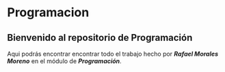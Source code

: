 # Programacion
## Bienvenido al repositorio de Programación
Aqui podrás encontrar encontrar todo el trabajo hecho por **_Rafael Morales Moreno_** en el módulo de **_Programación_**.

